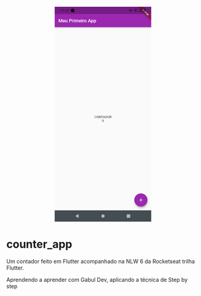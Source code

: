 <p align="center">
<img alt="counter" src=".github/counter_app.png" width="50%">
</p>

# counter_app

Um contador feito em Flutter acompanhado na NLW 6 da Rocketseat trilha Flutter.

Aprendendo a aprender com Gabul Dev, aplicando a técnica de Step by step

